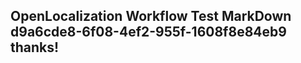 <properties
ms.topic="hero-topic"
ms.test1="hero-topic"
ms.test2="test"/>


## OpenLocalization Workflow Test MarkDown d9a6cde8-6f08-4ef2-955f-1608f8e84eb9 thanks!



<!--HONumber=Sep16_HO1-->


